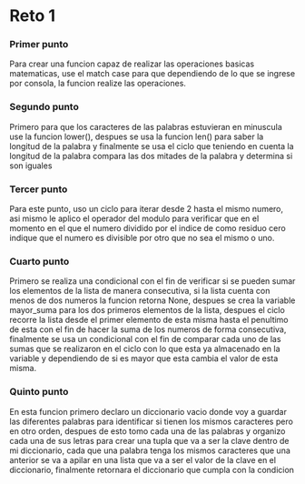 # Reto 1

### Primer punto
Para crear una funcion capaz de realizar las operaciones basicas matematicas, use el match case para que dependiendo de lo que se ingrese por consola, la funcion realize las operaciones.

### Segundo punto
Primero para que los caracteres de las palabras estuvieran en minuscula use la funcion lower(), despues se usa la funcion len() para saber la longitud de la palabra y finalmente se usa el ciclo que teniendo en cuenta la longitud de la palabra compara las dos mitades de la palabra y determina si son iguales

### Tercer punto
Para este punto, uso un ciclo para iterar desde 2 hasta el mismo numero, asi mismo le aplico el operador del modulo para verificar que en el momento en el que el numero dividido por el indice de como residuo cero indique que el numero es divisible por otro que no sea el mismo o uno.

### Cuarto punto
Primero se realiza una condicional con el fin de verificar si se pueden sumar los elementos de la lista de manera consecutiva, si la lista cuenta con menos de dos numeros la funcion retorna None, despues se crea la variable mayor_suma para los dos primeros elementos de la lista, despues el ciclo recorre la lista desde el primer elemento de esta misma hasta el penultimo de esta con el fin de hacer la suma de los numeros de forma consecutiva, finalmente se usa un condicional con el fin de comparar cada uno de las sumas que se realizaron en el ciclo con lo que esta ya almacenado en la variable y dependiendo de si es mayor que esta cambia el valor de esta misma.

### Quinto punto
En esta funcion primero declaro un diccionario vacio donde voy a guardar las diferentes palabras para identificar si tienen los mismos caracteres pero en otro orden, despues de esto tomo cada una de las palabras y organizo cada una de sus letras para crear una tupla que va a ser la clave dentro de mi diccionario, cada que una palabra tenga los mismos caracteres que una anterior se va a apilar en una lista que va a ser el valor de la clave en el diccionario, finalmente retornara el diccionario que cumpla con la condicion
